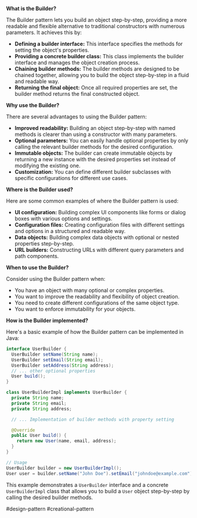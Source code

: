 **What is the Builder?**

The Builder pattern lets you build an object step-by-step, providing a more readable and flexible alternative to traditional constructors with numerous parameters. It achieves this by:

- **Defining a builder interface:** This interface specifies the methods for setting the object's properties.
- **Providing a concrete builder class:** This class implements the builder interface and manages the object creation process.
- **Chaining builder methods:** The builder methods are designed to be chained together, allowing you to build the object step-by-step in a fluid and readable way.
- **Returning the final object:** Once all required properties are set, the builder method returns the final constructed object.

**Why use the Builder?**

There are several advantages to using the Builder pattern:

- **Improved readability:** Building an object step-by-step with named methods is clearer than using a constructor with many parameters.
- **Optional parameters:** You can easily handle optional properties by only calling the relevant builder methods for the desired configuration.
- **Immutable objects:** The builder can create immutable objects by returning a new instance with the desired properties set instead of modifying the existing one.
- **Customization:** You can define different builder subclasses with specific configurations for different use cases.

**Where is the Builder used?**

Here are some common examples of where the Builder pattern is used:

- **UI configuration:** Building complex UI components like forms or dialog boxes with various options and settings.
- **Configuration files:** Creating configuration files with different settings and options in a structured and readable way.
- **Data objects:** Building complex data objects with optional or nested properties step-by-step.
- **URL builders:** Constructing URLs with different query parameters and path components.

**When to use the Builder?**

Consider using the Builder pattern when:

- You have an object with many optional or complex properties.
- You want to improve the readability and flexibility of object creation.
- You need to create different configurations of the same object type.
- You want to enforce immutability for your objects.

**How is the Builder implemented?**

Here's a basic example of how the Builder pattern can be implemented in Java:

```Java
interface UserBuilder {
  UserBuilder setName(String name);
  UserBuilder setEmail(String email);
  UserBuilder setAddress(String address);
  // ... other optional properties
  User build();
}

class UserBuilderImpl implements UserBuilder {
  private String name;
  private String email;
  private String address;

  // ... Implementation of builder methods with property setting

  @Override
  public User build() {
    return new User(name, email, address);
  }
}

// Usage
UserBuilder builder = new UserBuilderImpl();
User user = builder.setName("John Doe").setEmail("johndoe@example.com").build();
```

This example demonstrates a `UserBuilder` interface and a concrete `UserBuilderImpl` class that allows you to build a `User` object step-by-step by calling the desired builder methods.

#design-pattern #creational-pattern